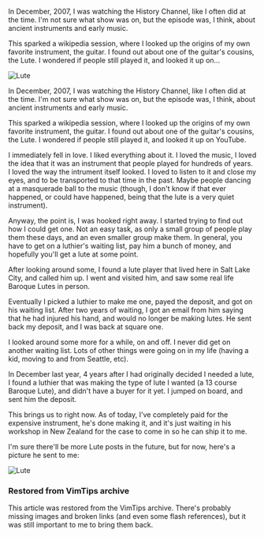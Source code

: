 <!-- :metadata:

title: The Lute Saga
tags: Music
publishedAt: 2012-01-27T19:24:04-07:00
summary:

In December, 2007, I was watching the History Channel, like I often did at the
time. I'm not sure what show was on, but the episode was, I think, about
ancient instruments and early music.

This sparked a wikipedia session, where I looked up the origins of my own
favorite instrument, the guitar.  I found out about one of the guitar's
cousins, the Lute. I wondered if people still played it, and looked it up on...

-->

In December, 2007, I was watching the History Channel, like I often did at the
time. I'm not sure what show was on, but the episode was, I think, about
ancient instruments and early music.

This sparked a wikipedia session, where I looked up the origins of my own
favorite instrument, the guitar.  I found out about one of the guitar's
cousins, the Lute. I wondered if people still played it, and looked it up on...

![Lute](http://synicworld.com/media/lute.jpg)

In December, 2007, I was watching the History Channel, like I often did at the
time.  I'm not sure what show was on, but the episode was, I think, about
ancient instruments and early music.

This sparked a wikipedia session, where I looked up the origins of my own
favorite instrument, the guitar.  I found out about  one of the guitar's
cousins, the Lute. I wondered if people still played it, and looked it up on
YouTube.

I immediately fell in love.  I liked everything about it.  I loved the music,
I loved the idea that it was an instrument that people played for hundreds of
years.  I loved the way the intrument itself looked.  I loved to listen to it
and close my eyes, and to be transported to that time in the past.  Maybe
people dancing at  a masquerade ball to the music (though, I don't know if that
ever happened, or could have happened, being that the lute is a very quiet
instrument).

Anyway, the point is, I was hooked right away.  I started trying to find out
how I could get one.  Not an easy task, as only a small group of people play
them these days, and an even smaller group make them.  In general, you have to
get on a luthier's waiting list, pay him a bunch of money, and hopefully you'll
get a lute at some point.

After looking around some, I found a lute player that lived here in Salt Lake
City, and called him up.  I went and visited him, and saw some real life
Baroque Lutes in person.

Eventually I picked a luthier to make me one, payed the deposit, and got on his
waiting list.  After two years of waiting, I got an email from him saying that
he had injured his hand, and would no longer be making lutes.  He sent back my
deposit, and I was back at square one.

I looked around some more for a while, on and off.  I never did get on another
waiting list.  Lots of other things were going on in my life (having a kid,
moving to and from Seattle, etc).

In December last year, 4 years after I had originally decided I needed a lute,
I found a luthier that was making the type of lute I wanted (a 13 course
Baroque Lute), and didn't have a buyer for it yet.  I jumped on board, and sent
him the deposit.

This brings us to right now.  As of today, I've completely paid for the
expensive instrument, he's done making it, and it's just waiting in his
workshop in New Zealand for the case to come in so he can ship it to me.

I'm sure there'll be more Lute posts in the future, but for now, here's a
picture he sent to me:

![Lute](http://synicworld.com/media/lute.jpg)

<div class="restored-from-archive">
  <h3>Restored from VimTips archive</h3>
  <p>
  This article was restored from the VimTips archive. There's probably
  missing images and broken links (and even some flash references), but it
  was still important to me to bring them back.
  </p>
</div>
